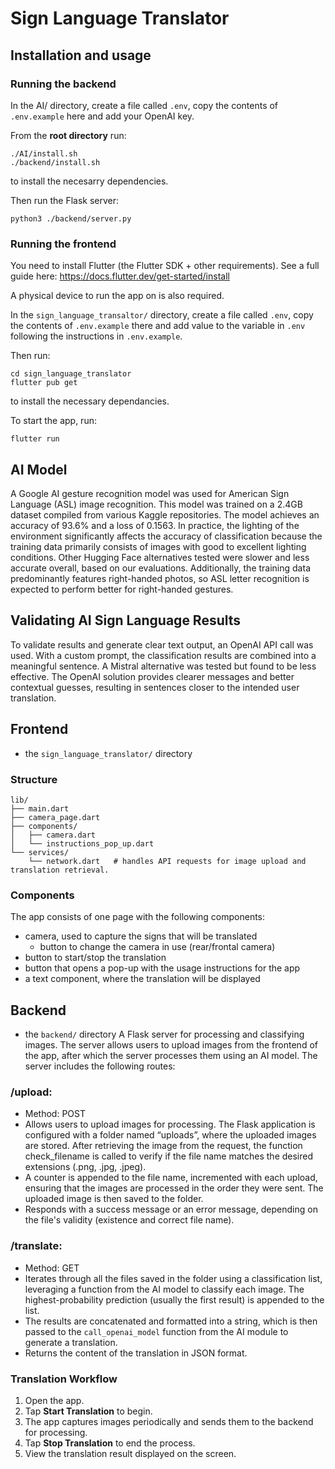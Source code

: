# Sign Language Translator

## Installation and usage

### Running the backend
In the AI/ directory, create a file called `.env`, copy the contents of `.env.example` here and add your OpenAI key.

From the **root directory** run:
```
./AI/install.sh
./backend/install.sh
```
to install the necesarry dependencies.

Then run the Flask server:
```
python3 ./backend/server.py
```

### Running the frontend

You need to install Flutter (the Flutter SDK + other requirements). See a full guide here: https://docs.flutter.dev/get-started/install

A physical device to run the app on is also required.

In the `sign_language_transaltor/` directory, create a file called `.env`, copy the contents of `.env.example` there and add value to the variable in `.env` following the instructions in `.env.example`.

Then run:
```
cd sign_language_translator
flutter pub get
```
to install the necessary dependancies.

To start the app, run:
```
flutter run
```

## AI Model
A Google AI gesture recognition model was used for American Sign Language (ASL) image recognition. This model was trained on a 2.4GB dataset compiled from various Kaggle repositories.
The model achieves an accuracy of 93.6% and a loss of 0.1563. 
In practice, the lighting of the environment significantly affects the accuracy of classification because the training data primarily consists of images with good to excellent lighting conditions.
Other Hugging Face alternatives tested were slower and less accurate overall, based on our evaluations. Additionally, the training data predominantly features right-handed photos, so ASL letter recognition is expected to perform better for right-handed gestures.

## Validating AI Sign Language Results
To validate results and generate clear text output, an OpenAI API call was used. With a custom prompt, the classification results are combined into a meaningful sentence.
A Mistral alternative was tested but found to be less effective. The OpenAI solution provides clearer messages and better contextual guesses, resulting in sentences closer to the intended user translation.

## Frontend

- the `sign_language_translator/` directory

### Structure
```
lib/
├── main.dart 
├── camera_page.dart
├── components/
│   ├── camera.dart
│   └── instructions_pop_up.dart
└── services/
    └── network.dart   # handles API requests for image upload and translation retrieval.
```

### Components
The app consists of one page with the following components:
- camera, used to capture the signs that will be translated
    - button to change the camera in use (rear/frontal camera)
- button to start/stop the translation
- button that opens a pop-up with the usage instructions for the app
- a text component, where the translation will be displayed

## Backend
- the `backend/` directory
A Flask server for processing and classifying images. The server allows users to upload images from the frontend of the app, after which the server processes them using an AI model.
The server includes the following routes:

### /upload:
- Method: POST
- Allows users to upload images for processing. The Flask application is configured with a folder named “uploads”, where the uploaded images are stored. After retrieving the image from the request, the function check_filename is called to verify if the file name matches the desired extensions (.png, .jpg, .jpeg).
- A counter is appended to the file name, incremented with each upload, ensuring that the images are processed in the order they were sent. The uploaded image is then saved to the folder.
- Responds with a success message or an error message, depending on the file's validity (existence and correct file name).

### /translate:
- Method: GET
- Iterates through all the files saved in the folder using a classification list, leveraging a function from the AI model to classify each image. The highest-probability prediction (usually the first result) is appended to the list.
- The results are concatenated and formatted into a string, which is then passed to the `call_openai_model` function from the AI module to generate a translation.
- Returns the content of the translation in JSON format.

### Translation Workflow
1. Open the app.
2. Tap **Start Translation** to begin.
3. The app captures images periodically and sends them to the backend for processing.
4. Tap **Stop Translation** to end the process.
5. View the translation result displayed on the screen.

